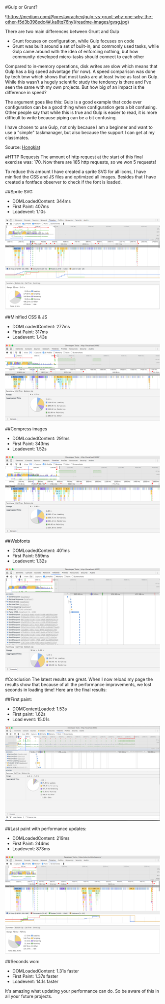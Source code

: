 #Gulp or Grunt?

![https://medium.com/@preslavrachev/gulp-vs-grunt-why-one-why-the-other-f5d3b398edc4#.ka8tq76hy](readme-images/gvsg.jpg)

There are two main differences between Grunt and Gulp
- Grunt focuses on configuration, while Gulp focuses on code
- Grunt was built around a set of built-in, and commonly used tasks, while Gulp came around with the idea of enforcing nothing, but how community-developed micro-tasks should connect to each other

Compared to in-memory operations, disk writes are slow which means that Gulp has a big speed advantage (for now). A speed comparison was done by tech.tmw which shows that most tasks are at least twice as fast on Gulp. While this wasn’t a hugely scientific study the tendency is there and I’ve seen the same with my own projects. But how big of an impact is the difference in speed?

The argument goes like this: Gulp is a good example that code over configuration can be a good thing when configuration gets a bit confusing. Other people say that while this is true and Gulp is easier to read, it is more difficult to write because piping can be a bit confusing.

I have chosen to use Gulp, not only because I am a beginner and want to use a "simple" taskmanager, but also because the support I can get at my classmates. 

Source: [Hongkiat](http://www.hongkiat.com/blog/gulp-vs-grunt/)

#HTTP Requests
The amount of http request at the start of this final exercise was: 170. Now there are 165 http requests, so we won 5 requests! 

To reduce this amount I have created a sprite SVG for all icons, I have minified the CSS and JS files and optimized all images. Besides that I have created a fontface observer to check if the font is loaded.

##Sprite SVG
- DOMLoadedContent: 344ms
- First Paint: 407ms
- Loadevent: 1.10s

![Sprite](readme-images/sprite.jpg)

##Minified CSS & JS 
- DOMLoadedContent: 277ms
- First Paint: 317ms
- Loadevent: 1.43s

![Minified CSS & JS](readme-images/minified-css-js.jpg)

##Compress images
- DOMLoadedContent: 291ms
- First Paint: 343ms
- Loadevent: 1.52s

![Images Compress](readme-images/images-compress.jpg)

##Webfonts
- DOMLoadedContent: 401ms
- First Paint: 559ms
- Loadevent: 1.32s

![Webfont](readme-images/webfont.jpg)

#Conclusion
The latest results are great. When I now reload my page the results show that because of all the performance improvements, we lost seconds in loading time! Here are the final results:

##First paint:
- DOMContentLoaded: 1.53s
- First paint: 1.62s
- Load event: 15.01s

![First paint](readme-images/first-paint-ever.jpg)

##Last paint with performance updates:
- DOMLoadedContent: 219ms
- First Paint: 244ms
- Loadevent: 873ms

![Last paint](readme-images/last-paint.jpg)

##Seconds won:
- DOMLoadedContent: 1.31s faster
- First Paint: 1.37s faster
- Loadevent: 14.1s faster

It's amazing what updating your performance can do. So be aware of this in all your future projects. 









